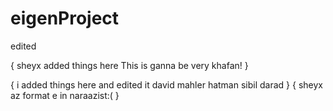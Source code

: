 # eigenProject
edited

{
sheyx added things here
This is ganna be very khafan!
}

{
i added things here and edited it
david mahler hatman sibil darad
}
{
sheyx az format e in naraazist:(
}
